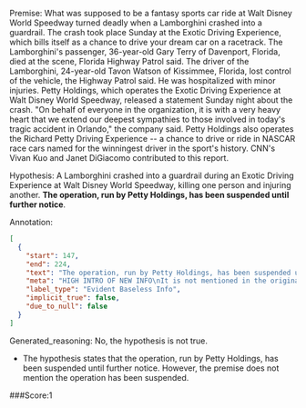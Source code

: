 
Premise:
What was supposed to be a fantasy sports car ride at Walt Disney World Speedway turned deadly when a Lamborghini crashed into a guardrail. The crash took place Sunday at the Exotic Driving Experience, which bills itself as a chance to drive your dream car on a racetrack. The Lamborghini's passenger, 36-year-old Gary Terry of Davenport, Florida, died at the scene, Florida Highway Patrol said. The driver of the Lamborghini, 24-year-old Tavon Watson of Kissimmee, Florida, lost control of the vehicle, the Highway Patrol said. He was hospitalized with minor injuries. Petty Holdings, which operates the Exotic Driving Experience at Walt Disney World Speedway, released a statement Sunday night about the crash. "On behalf of everyone in the organization, it is with a very heavy heart that we extend our deepest sympathies to those involved in today's tragic accident in Orlando," the company said. Petty Holdings also operates the Richard Petty Driving Experience -- a chance to drive or ride in NASCAR race cars named for the winningest driver in the sport's history. CNN's Vivan Kuo and Janet DiGiacomo contributed to this report.


Hypothesis:
A Lamborghini crashed into a guardrail during an Exotic Driving Experience at Walt Disney World Speedway, killing one person and injuring another. **The operation, run by Petty Holdings, has been suspended until further notice**.

Annotation:
```json
[
  {
    "start": 147,
    "end": 224,
    "text": "The operation, run by Petty Holdings, has been suspended until further notice",
    "meta": "HIGH INTRO OF NEW INFO\nIt is not mentioned in the original source that the operation, run by Petty Holdings, has been suspended until further notice.",
    "label_type": "Evident Baseless Info",
    "implicit_true": false,
    "due_to_null": false
  }
]
```

Generated_reasoning:
No, the hypothesis is not true. 
- The hypothesis states that the operation, run by Petty Holdings, has been suspended until further notice. However, the premise does not mention the operation has been suspended.

###Score:1
